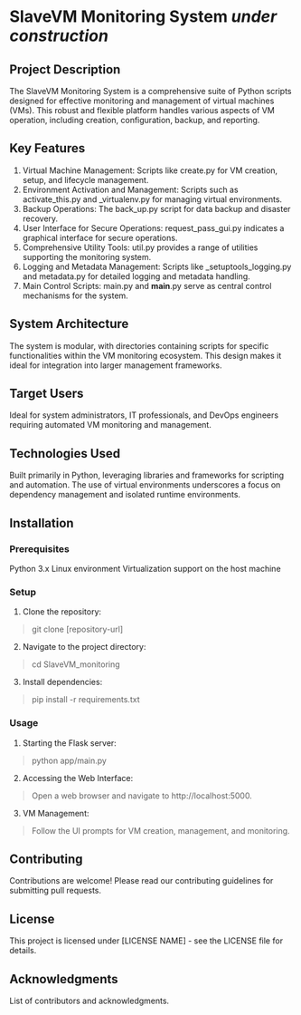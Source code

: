 # SlaveVM Monitoring System *under construction*
## Project Description
The SlaveVM Monitoring System is a comprehensive suite of Python scripts designed for effective monitoring and management of virtual machines (VMs). This robust and flexible platform handles various aspects of VM operation, including creation, configuration, backup, and reporting.

## Key Features
1. Virtual Machine Management: Scripts like create.py for VM creation, setup, and lifecycle management.
2. Environment Activation and Management: Scripts such as activate_this.py and _virtualenv.py for managing virtual environments.
3. Backup Operations: The back_up.py script for data backup and disaster recovery.
4. User Interface for Secure Operations: request_pass_gui.py indicates a graphical interface for secure operations.
5. Comprehensive Utility Tools: util.py provides a range of utilities supporting the monitoring system.
6. Logging and Metadata Management: Scripts like _setuptools_logging.py and metadata.py for detailed logging and metadata handling.
7. Main Control Scripts: main.py and __main__.py serve as central control mechanisms for the system.
## System Architecture
The system is modular, with directories containing scripts for specific functionalities within the VM monitoring ecosystem. This design makes it ideal for integration into larger management frameworks.

## Target Users
Ideal for system administrators, IT professionals, and DevOps engineers requiring automated VM monitoring and management.

## Technologies Used
Built primarily in Python, leveraging libraries and frameworks for scripting and automation. The use of virtual environments underscores a focus on dependency management and isolated runtime environments.

## Installation
### Prerequisites
Python 3.x
Linux environment
Virtualization support on the host machine
### Setup
1. Clone the repository:
> git clone [repository-url]
2. Navigate to the project directory:
> cd SlaveVM_monitoring
3. Install dependencies:
> pip install -r requirements.txt
### Usage
1. Starting the Flask server:
> python app/main.py
2. Accessing the Web Interface:
> Open a web browser and navigate to http://localhost:5000.
3. VM Management:
> Follow the UI prompts for VM creation, management, and monitoring.
## Contributing
Contributions are welcome! Please read our contributing guidelines for submitting pull requests.

## License
This project is licensed under [LICENSE NAME] - see the LICENSE file for details.

## Acknowledgments
List of contributors and acknowledgments.

